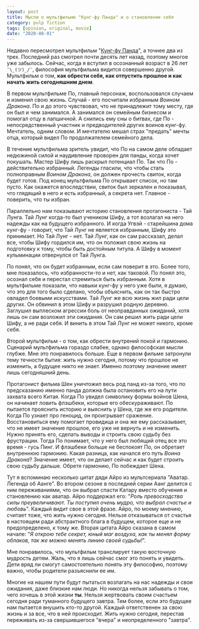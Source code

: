 ```yaml
---
layout: post
title: Мысли о мультфильме "Кунг-фу Панда" и о становлении себя
category: pulp fiction
tags: [opinion, original, movie]
date: "2020-08-01"
---
```


Недавно пересмотрел мультфильм "[Кунг-фу Панда](https://www.kinopoisk.ru/film/103734/)", а точнее два из трех. Последний раз смотрел почти десять лет назад, поэтому многое уже забылось. Сейчас, когда я вступил в осознанный возраст в 26 лет `¯\_(ツ)_/¯`, философия мультфильма видится совершенно другой. Мультфильм о том, __как обрести себя, как отпустить прошлое и как начать жить сегодняшним днем__.

В первом мультфильме По, главный персонаж, воспользовался случаем и изменил свою жизнь. Случай - его посчитали избранным _Воином Дракона_. По и до этого чувствовал, что не принадлежит тому месту, где он был и чем занимался. А занимался он семейным бизнесом и помогал отцу в лапшичной. А снились ему сны о битвах, где По - непосредственный участник и предводителей других воинов кунг-фу. Мечтатель, одним словом. И мечтателю мешал страх "предать" мечты отца, который видел По продолжателем семейного дела.

В течение мультфильма зритель увидит, что По на самом деле обладает недюжиной силой и наудивление проворен для панды, когда хочет покушать. Мастер Шифу лишь раскрыл потенциал По. Так что По - действительно избранный. Легенды гласили, что чтобы стать полноправным _Воином Дракона_, он должен прочесть свиток, когда будет готов. Под конец мультфильма По открывает список, но там пусто. Как окажется впоследствии, свиток был зеркален и показывал, что глядящий в него и есть избранный, а секрета нет. Главное - поверить, что ты избран.

Параллельно нам показывают историю становления протагониста - Тай Лунга. Тай Лунг когда-то был учеником Шифу, а тот возлагал на него надежды как на будущего избранного. И когда Угвэй - старейшина дома кунг-фу - говорит, что Тай Лунг не является избранным, Шифу это принимает. Но Тай Лунг - нет. Тай Лунг, как он сам рассказал, делал все, чтобы Шифу гордился им, что он положил свою жизнь на подготовку к тому, чтобы быть достойным титула. А Шифу в момент кульминации отвернулся от Тай Лунга.

По понял, что он будет избранным, если сам поверит в это. Более того, мне показалось, что избранности-то и нет, как таковой. По понял это, осознал себя и перестал стремиться быть избранным. Хотя в мультфильме показали, что навыки кунг-фу у него уже были, я думаю, что это для того было сделано, чтобы объяснить, как он так быстро овладел боевыми искусствами. Тай Лунг же всю жизнь жил ради цели других. Он обвинил в этом Шифу и разрушил родную деревню. Заглушил выплеском агрессии боль от неоправданных ожиданий, хотя лишь он сам возложил эти ожидания. Он сам решил жить ради цели Шифу, а не ради себя. И винить в этом Тай Лунг не может никого, кроме себя.

Второй мультфильм - о том, как обрести внутрений покой и гармонию. Сценарий мультфильма гораздо слабее, однако философская мысли глубже. Мне это понравилось больше. Еще в первом фильме затронули тему течности бытия: жить нужно сегодня, потому что прошлое не изменить, а будущее никто не знает. Именно поэтому значение имеет лишь сегодняшний день.

Протагонист фильма Шен уничтожил весь род панд из-за того, что по предсказанию именно панда должна была остановить его на пути захвата всего Китая. Когда По увидел символику формы войнов Шена, он начинает ловить флэшбеки, которые его обескураживают. По пытается прояснить историю и выяснить у Шена, где же его родители. Когда По узнает про геноцид, он проигрывает сражение. Восстановиться ему помогает провидица и она же ему рассказывает, что не имеет значение прошлое, его уже не вернуть и не изменить. Нужно принять его, сделать выводы и строить свою судьбу без фрустрации. Тогда По понимает, что у него был любящий отец все это время - гусь Пинг. И флэшбеки больше не беспокоят По, он обретает внутреннюю гармонию. Какая разница, как начался его путь _Воина Дракона_? Значение имеет, что он делает сейчас и как будет строить свою судьбу дальше. Обретя гармонию, По побеждает Шена.

Тут я вспоминаю несколько цитат дяди Айро из мультсериала "Аватар. Легенда об Аанге". Во втором сезоне в последней серии Аанг делится с ним переживаниями, что он выбрал спасти Катару вместо обучения и становлению как аватар. Айро поддержал его: "_Роль превосходства силы преувеличивают. Ты поступил очень мудро, что выбрал счастье и любовь_". Каждый видит свое в этой фразе. Айро, по моему мнению, считает тоже, что жить нужно сегодня. Нельзя отказываться от счастья в настоящем ради абстрактного блага в будущем, которое еще и не предопределено, к тому же. Вторая цитата Айро сказана в самом начале: "_Я открою тебе секрет, юный маг воздуха, как ты менял форму облаков, так же можно менять линию своей судьбы!_".

Мне понравилось, что мультфильм транслирует такую восточную мудрость детям. Жаль, что я лишь сейчас смог это понять и увидеть. Дети вряд ли смогут самостоятельно понять эту философию, поэтому важно, чтобы родители разъяснили ее им.

Многие на нашем пути будут пытаться возлагать на нас надежды и свои ожидания, даже близкие нам люди. Но никогда нельзя забывать о том, чего хочешь в этой жизни __ты__. Нельзя жертвовать своим счастьем сегодня ради туманного будущего завтра. Тем более, если это будущее нам пытается внушить кто-то другой. Каждый ответственен за свою жизнь и за все, что в ней происходит. Жить нужно сегодня, перестав переживать из-за свершившегося "вчера" и неопределенного "завтра".
